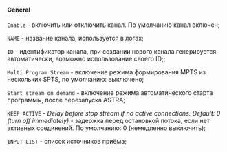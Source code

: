 #### General

`Enable` - включить или отключить канал. По умолчанию канал включен;

`NAME` - название канала, используется в логах;

`ID` - идентификатор канала, при создании нового канала генерируется автоматически, возможно использование своего ID;;

`Multi Program Stream` - включение режима формирования MPTS из нескольких SPTS, по умолчанию: выключено;

`Start stream on demand` - включение режима автоматического старта программы, после перезапуска ASTRA;

`KEEP ACTIVE` - *Delay before stop stream if no active connections. Default: 0 (turn off immediately)* - задержка перед остановкой потока, если нет активных соединений. По умолчанию: 0 (немедленно выключить);

`INPUT LIST` - список источников приёма;

